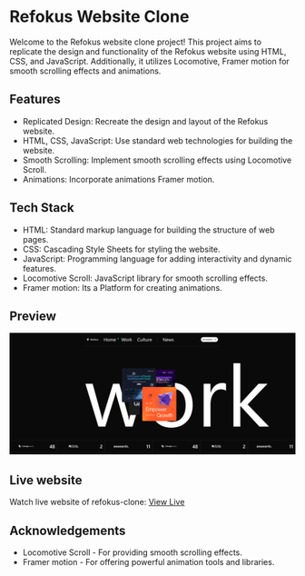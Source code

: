 # Refokus Website Clone
Welcome to the Refokus website clone project! This project aims to replicate the design and functionality of the Refokus website using HTML, CSS, and JavaScript. Additionally, it utilizes Locomotive, Framer motion for smooth scrolling effects and animations.

## Features
- Replicated Design: Recreate the design and layout of the Refokus website.
- HTML, CSS, JavaScript: Use standard web technologies for building the website.
- Smooth Scrolling: Implement smooth scrolling effects using Locomotive Scroll.
- Animations: Incorporate animations Framer motion.

## Tech Stack
- HTML: Standard markup language for building the structure of web pages.
- CSS: Cascading Style Sheets for styling the website.
- JavaScript: Programming language for adding interactivity and dynamic features.
- Locomotive Scroll: JavaScript library for smooth scrolling effects.
- Framer motion: Its a Platform for creating animations.

## Preview
<img src="https://github.com/Deepakchamola/Refokus_Clone/blob/f1edf5afe83560820642fb0ea4ea00fe69b9841b/Refokus_ss.png" width="850"/>

## Live website
Watch live website of refokus-clone: [View Live]()

## Acknowledgements
- Locomotive Scroll - For providing smooth scrolling effects.
- Framer motion - For offering powerful animation tools and libraries.

